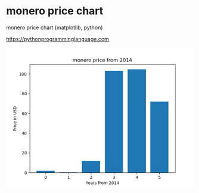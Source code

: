 # monero price chart 

monero price chart (matplotlib, python)

https://pythonprogramminglanguage.com

<img src='chart.png'>
